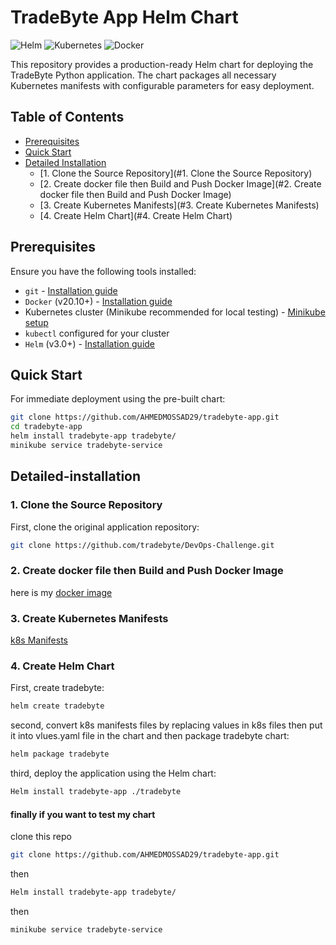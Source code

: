 # TradeByte App Helm Chart

![Helm](https://img.shields.io/badge/Helm-3.0+-blue)
![Kubernetes](https://img.shields.io/badge/Kubernetes-1.20+-326CE5)
![Docker](https://img.shields.io/badge/Docker-20.10+-2496ED)

This repository provides a production-ready Helm chart for deploying the TradeByte Python application. The chart packages all necessary Kubernetes manifests with configurable parameters for easy deployment.

## Table of Contents
- [Prerequisites](#prerequisites)
- [Quick Start](#quick-start)
- [Detailed Installation](#detailed-installation)
  - [1. Clone the Source Repository](#1. Clone the Source Repository)
  - [2. Create docker file then Build and Push Docker Image](#2. Create docker file then Build and Push Docker Image)
  - [3. Create Kubernetes Manifests](#3. Create Kubernetes Manifests)
  - [4. Create Helm Chart](#4. Create Helm Chart)

## Prerequisites

Ensure you have the following tools installed:

- `git` - [Installation guide](https://git-scm.com/book/en/v2/Getting-Started-Installing-Git)
- `Docker` (v20.10+) - [Installation guide](https://docs.docker.com/get-docker/)
- Kubernetes cluster (Minikube recommended for local testing) - [Minikube setup](https://minikube.sigs.k8s.io/docs/start/)
- `kubectl` configured for your cluster
- `Helm` (v3.0+) - [Installation guide](https://helm.sh/docs/intro/install/)

## Quick Start

For immediate deployment using the pre-built chart:

```bash
git clone https://github.com/AHMEDMOSSAD29/tradebyte-app.git
cd tradebyte-app
helm install tradebyte-app tradebyte/
minikube service tradebyte-service
```
## Detailed-installation

### 1. Clone the Source Repository
First, clone the original application repository:
```bash
git clone https://github.com/tradebyte/DevOps-Challenge.git
```
### 2. Create docker file then Build and Push Docker Image
here is my [docker image](https://hub.docker.com/repository/docker/ahmedmosaad112/tradebyte-app/tags/latest/sha256-5dab5940461efbbae940ab31c08d0eb74d7426608b072957968b4aedcc9436eb)

### 3. Create Kubernetes Manifests
[k8s Manifests](k8s)

### 4. Create Helm Chart
First, create tradebyte:
```bash
helm create tradebyte
```
second, convert k8s manifests files by replacing values in k8s files then put it into vlues.yaml file in the chart and then package tradebyte chart:
```bash
helm package tradebyte
```
third, deploy the application using the Helm chart:
```bash
Helm install tradebyte-app ./tradebyte
```

#### finally if you want to test my chart 
clone this repo 
```bash
git clone https://github.com/AHMEDMOSSAD29/tradebyte-app.git
```
then 
```bash
Helm install tradebyte-app tradebyte/
```
then
```bash
minikube service tradebyte-service
```



